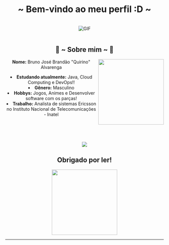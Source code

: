   <center>
<h1 align="center">~ Bem-vindo ao meu perfil :D ~</h1>
<br>
<div align="center">
<img alt="GIF" align="center" src="https://media4.giphy.com/media/R91S9qNaQI1Uw4LAt4/giphy.gif?cid=790b761118c94719ecd0733692ca4792c6e22066fcaab3d3&rid=giphy.gif">
</div>
      <br>

<div>
<h2 align="center"> 👾 ~ Sobre mim ~ 👾 </h2>
  <div align="center">
<img src="https://media4.giphy.com/media/hSRGblz6bOnav0v8zv/giphy.gif?cid=790b76116b59b1a6a8df16c4c362e08c473efa337cc92cfc&rid=giphy.gif&ct=g" align="right""width="390.5px" height="208.5px">
  </div>
 <b>Nome:</b> Bruno José Brandão "Quirino" Alvarenga

<p> </p>

<li>
<b>Estudando atualmente:</b> Java, Cloud Computing e DevOps!!
</li>
<li>
<b>Gênero:</b> Masculino
</li>

<li>
<b>Hobbys:</b> Jogos, Animes e Desenvolver software com os parças!
</li>
<li>
<b>Trabalho:</b> Analista de sistemas Ericsson no Instituto Nacional de Telecomunicações - Inatel

</li>

<br><br><br>
</div>

<div align="center"><img  src="https://github-readme-stats.vercel.app/api?username=brunoquirino14&&show_icons=true&theme=radical" /><p align="center" >  
  </a>
  </p>
<h2 align="center"> Obrigado por ler! </h2>

<div align="center">
<img src="https://media4.giphy.com/media/C9GeN0Ft5WLOsW8Kmh/giphy.gif?cid=790b76115d5c5f8237e6bac143161302cfa6fe5e16c927f0&rid=giphy.gif&ct=g""width="390.5px" height="208.5px">
</div>
<hr>
</div>

